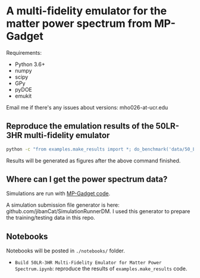 # A multi-fidelity emulator for the matter power spectrum from MP-Gadget

Requirements:
- Python 3.6+
- numpy
- scipy
- GPy
- pyDOE
- emukit


Email me if there's any issues about versions: mho026-at-ucr.edu

## Reproduce the emulation results of the 50LR-3HR multi-fidelity emulator

```bash
python -c "from examples.make_results import *; do_benchmark('data/50_LR_3_HR', n_optimization_restarts=20)"
```

Results will be generated as figures after the above command finished.

## Where can I get the power spectrum data?

Simulations are run with [MP-Gadget code](https://github.com/MP-Gadget/MP-Gadget/).

A simulation submission file generator is here: github.com/jibanCat/SimulationRunnerDM.
I used this generator to prepare the training/testing data in this repo.

## Notebooks

Notebooks will be posted in `./notebooks/` folder.

- `Build 50LR-3HR Multi-Fidelity Emulator for Matter Power Spectrum.ipynb`: reproduce the results of `examples.make_results` code.
